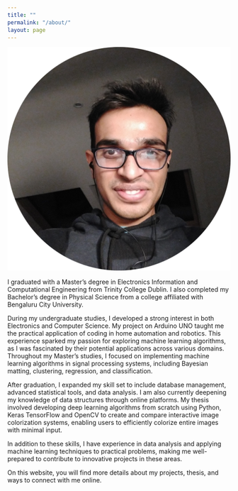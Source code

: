 ```yaml
---
title: ""
permalink: "/about/"
layout: page
--- 
```


![image](round_photo.png)

I graduated with a Master’s degree in Electronics Information and Computational Engineering from Trinity College Dublin. I also completed my Bachelor’s degree in Physical Science from a college affiliated with Bengaluru City University.

During my undergraduate studies, I developed a strong interest in both Electronics and Computer Science. My project on Arduino UNO taught me the practical application of coding in home automation and robotics. This experience sparked my passion for exploring machine learning algorithms, as I was fascinated by their potential applications across various domains. Throughout my Master’s studies, I focused on implementing machine learning algorithms in signal processing systems, including Bayesian matting, clustering, regression, and classification.

After graduation, I expanded my skill set to include database management, advanced statistical tools, and data analysis. I am also currently deepening my knowledge of data structures through online platforms. My thesis involved developing deep learning algorithms from scratch using Python, Keras TensorFlow and OpenCV to create and compare interactive image colorization systems, enabling users to efficiently colorize entire images with minimal input.

In addition to these skills, I have experience in data analysis and applying machine learning techniques to practical problems, making me well-prepared to contribute to innovative projects in these areas.

On this website, you will find more details about my projects, thesis, and ways to connect with me online.
